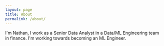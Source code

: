 ```yaml
---
layout: page
title: About
permalink: /about/
---
```


I'm Nathan, I work as a Senior Data Analyst in a Data/ML Engineering team in finance. I'm working towards becoming an ML Engineer. 


